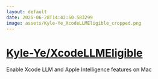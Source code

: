 ```yaml
---
layout: default
date: 2025-06-28T14:42:50.583299
image: assets/Kyle-Ye_XcodeLLMEligible_cropped.png
---
```


# [Kyle-Ye/XcodeLLMEligible](https://github.com/Kyle-Ye/XcodeLLMEligible)

Enable Xcode LLM and Apple Intelligence features on Mac

